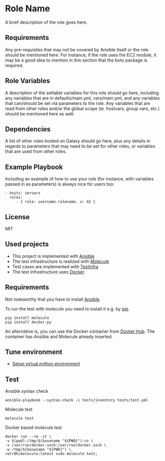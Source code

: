Role Name
=========

A brief description of the role goes here.

Requirements
------------

Any pre-requisites that may not be covered by Ansible itself or the role should be mentioned here. For instance, if the role uses the EC2 module, it may be a good idea to mention in this section that the boto package is required.

Role Variables
--------------

A description of the settable variables for this role should go here, including any variables that are in defaults/main.yml, vars/main.yml, and any variables that can/should be set via parameters to the role. Any variables that are read from other roles and/or the global scope (ie. hostvars, group vars, etc.) should be mentioned here as well.

Dependencies
------------

A list of other roles hosted on Galaxy should go here, plus any details in regards to parameters that may need to be set for other roles, or variables that are used from other roles.

Example Playbook
----------------

Including an example of how to use your role (for instance, with variables passed in as parameters) is always nice for users too:

    - hosts: servers
      roles:
         - { role: username.rolename, x: 42 }

License
-------

MIT

Used projects
------------------
- This project is implemented with [Ansible](https://www.ansible.com/)
- The test infrastructure is realized with [Molecule](https://molecule.readthedocs.io/en/latest/#)
- Test cases are implemented with [TestInfra](https://testinfra.readthedocs.io/en/latest/index.html)
- The test infrastructure uses [Docker](https://www.docker.com/)

Requirements
------------------

Not noteworthy that you have to install [Ansible](https://www.ansible.com/).

To run the test with molecule you need to install it e.g. by [pip](https://pypi.org/project/pip/). 
```
pip install molecule
pip install docker-py
```

An alternative is, you can use the Docker container from [Docker Hub](https://hub.docker.com/r/retr0h/molecule/). 
The container has Ansible and Molecule already inserted.

Tune environment
------------------
- [Setup virtual python environment](https://www.digitalocean.com/community/tutorials/how-to-install-python-3-and-set-up-a-local-programming-environment-on-ubuntu-16-04) 

Test
------------------

Ansible syntax check

```
ansible-playbook --syntax-check -i tests/inventory tests/test.yml
```

Molecule test

```
molecule test
```

Docker based molecule test

```
docker run --rm -it \
-v $(pwd):/tmp/$(basename "${PWD}"):ro \
-v /var/run/docker.sock:/var/run/docker.sock \
-w /tmp/$(basename "${PWD}") \
retr0h/molecule:latest sudo molecule test;
```
